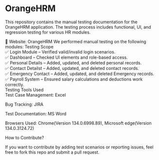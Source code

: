 # OrangeHRM
This repository contains the manual testing documentation for the OrangeHRM application. The testing process includes functional, UI, and regression testing for various HR modules.<br>

🔗 Website: OrangeHRM
We performed manual testing on the following modules:
Testing Scope<br>
✅ Login Module – Verified valid/invalid login scenarios.<br>
✅ Dashboard – Checked UI elements and role-based access.<br>
✅ Personal Details – Added, updated, and deleted personal records.<bR>
✅ Contact Detailst – Added, updated, and deleted contact records.<br>
✅ Emergency Contact –  Added, updated, and deleted Emergency records.<br>
✅ Payroll System – Ensured salary calculations and deductions work correctly.<br>
 Testing Tools Used<br>
Test Case Management: Excel<br>

Bug Tracking: JIRA<br>

Test Documentation: MS Word<br>

Browsers Used: Chrome(Version 134.0.6998.89), Microsoft edge(Version 134.0.3124.72)<br>

 How to Contribute?<br>
 
If you want to contribute by adding test scenarios or reporting issues, feel free to fork this repo and submit a pull request.



